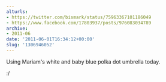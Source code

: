 ```yaml
---
alturls:
- https://twitter.com/bismark/status/75963367101186049
- https://www.facebook.com/17803937/posts/976083034789
archive:
- 2011-06
date: '2011-06-01T16:34:12+00:00'
slug: '1306946052'
---
```


Using Mariam's white and baby blue polka dot umbrella today.

:/

